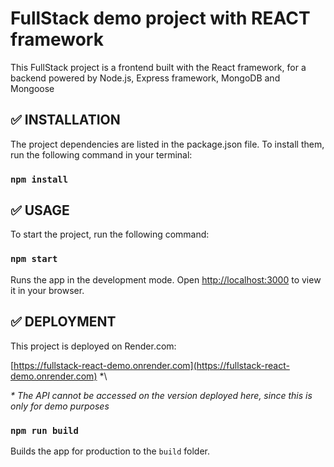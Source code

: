  
<h1> FullStack demo project with REACT framework </h1>
This FullStack project is a frontend built with the React framework, for a backend powered by Node.js, Express framework, MongoDB and  Mongoose

## ✅ INSTALLATION

The project dependencies are listed in the package.json file. To install them, run the following command in your terminal:
### `npm install`


## ✅ USAGE

To start the project, run the following command:
### `npm start`

Runs the app in the development mode. Open [http://localhost:3000](http://localhost:3000) to view it in your browser.


## ✅ DEPLOYMENT</h3>

This project is deployed on Render.com:<p>
[https://fullstack-react-demo.onrender.com](https://fullstack-react-demo.onrender.com) *\

<i>* The API cannot be accessed on the version deployed here, since this is only for demo purposes</i>

### `npm run build`

Builds the app for production to the `build` folder.

